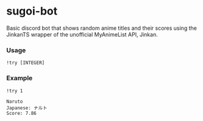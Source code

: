 # sugoi-bot
Basic discord bot that shows random anime titles and their scores using the JinkanTS wrapper of the unofficial MyAnimeList API, Jinkan.

### Usage
``` !try [INTEGER] ```

### Example
``` !try 1 ```
``` 
Naruto
Japanese: ナルト
Score: 7.86
```
